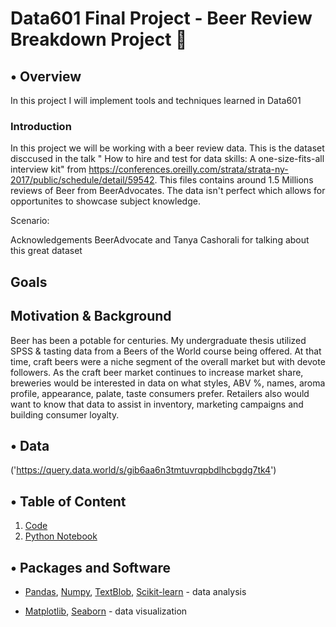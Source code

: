 # Data601 Final Project - Beer Review Breakdown Project :beer:

## • Overview

In this project I will implement tools and techniques learned in Data601

### Introduction

In this project we will be working with a beer review data. This is the dataset disccused in the talk " How to hire and test for data skills: A one-size-fits-all interview kit" from https://conferences.oreilly.com/strata/strata-ny-2017/public/schedule/detail/59542. This files contains around 1.5 Millions reviews of Beer from BeerAdvocates. The data isn't perfect which allows for opportunites to showcase subject knowledge.

Scenario: 

Acknowledgements
BeerAdvocate and Tanya Cashorali for talking about this great dataset

## Goals

## Motivation & Background

Beer has been a potable for centuries. My undergraduate thesis utilized SPSS & tasting data from a Beers of the World course being offered. At that time, craft beers were a niche segment of the overall market but with devote followers. As the craft beer market continues to increase market share, breweries would be interested in data on what styles, ABV %, names, aroma profile, appearance, palate, taste consumers prefer. Retailers also would want to know that data to assist in inventory, marketing campaigns and building consumer loyalty.  

## • Data

('https://query.data.world/s/gib6aa6n3tmtuvrqpbdlhcbgdg7tk4')


## • Table of Content
1. [Code](https://github.com/tvanwer1/)
2. [Python Notebook](https://github.com/tvanwer1/)

## • Packages and Software

+ [Pandas](https://pandas.pydata.org/), [Numpy](https://numpy.org/), [TextBlob](https://textblob.readthedocs.io/en/dev/install.html), [Scikit-learn](https://scikit-learn.org/stable/index.html) - data analysis
	
+ [Matplotlib](https://matplotlib.org/), [Seaborn](https://seaborn.pydata.org/ ) - data visualization

